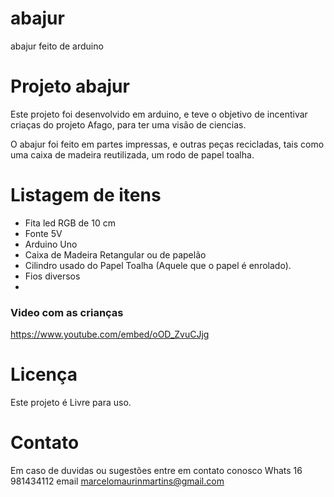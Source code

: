 # abajur
abajur feito de arduino

# Projeto abajur 
Este projeto foi desenvolvido em arduino, e teve o objetivo de incentivar criaças do projeto Afago, para ter uma visão de ciencias.

O abajur foi feito em partes impressas, e outras peças recicladas, tais como uma caixa de madeira reutilizada, um rodo de papel toalha.

# Listagem de itens
- Fita led RGB de 10 cm
- Fonte 5V
- Arduino Uno
- Caixa de Madeira Retangular ou de papelão 
- Cilindro usado do Papel Toalha (Aquele que o papel é enrolado).
- Fios diversos
- 

### Video com as crianças
https://www.youtube.com/embed/oOD_ZvuCJjg

# Licença
Este projeto é Livre para uso.

# Contato
Em caso de duvidas ou sugestões entre em contato conosco
Whats 16 981434112 email marcelomaurinmartins@gmail.com


